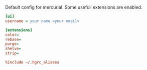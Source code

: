 Default config for mercurial.
Some usefull extensions are enabled.

```ini
[ui]
username = your name <your email>

[extensions]
color=
rebase=
purge=
shelve=
strip=

%include ~/.hgrc_aliases
```
